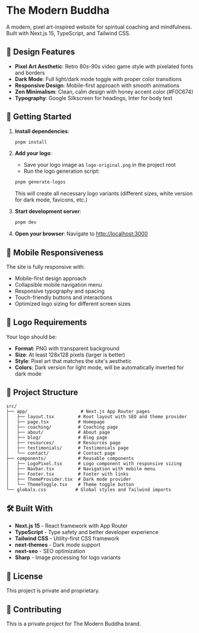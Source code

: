# The Modern Buddha

A modern, pixel art-inspired website for spiritual coaching and mindfulness. Built with Next.js 15, TypeScript, and Tailwind CSS.

## 🎨 Design Features

- **Pixel Art Aesthetic**: Retro 80s-90s video game style with pixelated fonts and borders
- **Dark Mode**: Full light/dark mode toggle with proper color transitions
- **Responsive Design**: Mobile-first approach with smooth animations
- **Zen Minimalism**: Clean, calm design with honey accent color (#F0C674)
- **Typography**: Google Silkscreen for headings, Inter for body text

## 🚀 Getting Started

1. **Install dependencies**:
   ```bash
   pnpm install
   ```

2. **Add your logo**:
   - Save your logo image as `logo-original.png` in the project root
   - Run the logo generation script:
   ```bash
   pnpm generate-logos
   ```
   This will create all necessary logo variants (different sizes, white version for dark mode, favicons, etc.)

3. **Start development server**:
   ```bash
   pnpm dev
   ```

4. **Open your browser**:
   Navigate to [http://localhost:3000](http://localhost:3000)

## 📱 Mobile Responsiveness

The site is fully responsive with:
- Mobile-first design approach
- Collapsible mobile navigation menu
- Responsive typography and spacing
- Touch-friendly buttons and interactions
- Optimized logo sizing for different screen sizes

## 🎯 Logo Requirements

Your logo should be:
- **Format**: PNG with transparent background
- **Size**: At least 128x128 pixels (larger is better)
- **Style**: Pixel art that matches the site's aesthetic
- **Colors**: Dark version for light mode, will be automatically inverted for dark mode

## 📁 Project Structure

```
src/
├── app/                    # Next.js App Router pages
│   ├── layout.tsx         # Root layout with SEO and theme provider
│   ├── page.tsx           # Homepage
│   ├── coaching/          # Coaching page
│   ├── about/             # About page
│   ├── blog/              # Blog page
│   ├── resources/         # Resources page
│   ├── testimonials/      # Testimonials page
│   └── contact/           # Contact page
├── components/            # Reusable components
│   ├── LogoPixel.tsx      # Logo component with responsive sizing
│   ├── Navbar.tsx         # Navigation with mobile menu
│   ├── Footer.tsx         # Footer with links
│   ├── ThemeProvider.tsx  # Dark mode provider
│   └── ThemeToggle.tsx    # Theme toggle button
└── globals.css           # Global styles and Tailwind imports
```

## 🛠️ Built With

- **Next.js 15** - React framework with App Router
- **TypeScript** - Type safety and better developer experience
- **Tailwind CSS** - Utility-first CSS framework
- **next-themes** - Dark mode support
- **next-seo** - SEO optimization
- **Sharp** - Image processing for logo variants

## 📄 License

This project is private and proprietary.

## 🤝 Contributing

This is a private project for The Modern Buddha brand.
